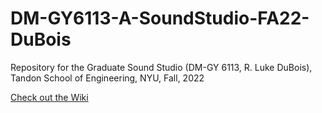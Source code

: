 # DM-GY6113-A-SoundStudio-FA22-DuBois
Repository for the Graduate Sound Studio (DM-GY 6113, R. Luke DuBois), Tandon School of Engineering, NYU, Fall, 2022

[Check out the Wiki](../../wiki)

